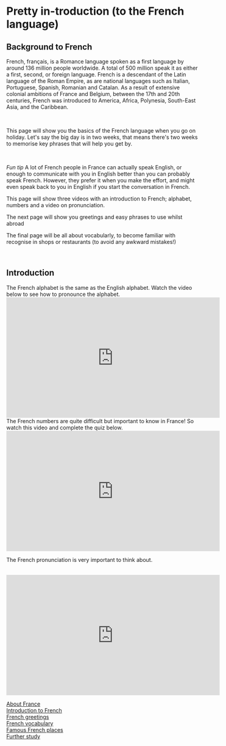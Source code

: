 <h1> <strong> Pretty in-troduction (to the French language) </strong> </h1>
<body> <h2> Background to French </h2>
 <p> French, français, is a Romance language spoken as a first language by around 136 million people worldwide. A total of 500 million speak it as either a first, second, or foreign language. French is a descendant of the Latin language of the Roman Empire, as are national languages such as Italian, Portuguese, Spanish, Romanian and Catalan. As a result of extensive colonial ambitions of France and Belgium, between the 17th and 20th centuries, French was introduced to America, Africa, Polynesia, South-East Asia, and the Caribbean. <p>
 <br><p> This page will show you the basics of the French language when you go on holiday. Let's say the big day is in two weeks, that means there's two weeks to memorise key phrases that will help you get by. </p>
 <br>
 <p><i> Fun tip </i> A lot of French people in France can actually speak English, or enough to communicate with you in English better than you can probably speak French. However, they prefer it when you make the effort, and might even speak back to you in English if you start the conversation in French. </p>
 <p> This page will show three videos with an introduction to French; alphabet, numbers and a video on pronunciation. </p>
 <p> The next page will show you greetings and easy phrases to use whilst abroad </p>
 <p> The final page will be all about vocabularly, to become familiar with recognise in shops or restaurants (to avoid any awkward mistakes!) </p>
 <br>
 <h2> <strong> Introduction </strong> </h2> 
 <p> The French alphabet is the same as the English alphabet. Watch the video below to see how to pronounce the alphabet. <br>
 <iframe width="560" height="315" src="https://www.youtube.com/embed/8WnTgEzcqaw" frameborder="0" allow="accelerometer; autoplay; encrypted-media; gyroscope; picture-in-picture" allowfullscreen></iframe>
<br> The French numbers are quite difficult but important to know in France! So watch this video and complete the quiz below. <br>
 <iframe width="560" height="315" src="https://www.youtube.com/embed/CEx2fPn-_UE" frameborder="0" allow="accelerometer; autoplay; encrypted-media; gyroscope; picture-in-picture" allowfullscreen></iframe>
 <br>
 <p> The French pronunciation is very important to think about. </p>
  <br>
 
 <iframe width="560" height="315" src="https://www.youtube.com/embed/VyJ3HQRbsag" frameborder="0" allow="accelerometer; autoplay; encrypted-media; gyroscope; picture-in-picture" allowfullscreen></iframe>

 
 
 
 
 
</p>
 <body>
  <a  href="https://georginah2.github.io/SML5202-final-Hutt/page2.html" > About France </a> <br>
  <a  href="https://georginah2.github.io/SML5202-final-Hutt/page3.html" > Introduction to French  </a>  <br>
   <a  href="https://georginah2.github.io/SML5202-final-Hutt/page4.html" > French greetings </a>  <br>
  <a  href="https://georginah2.github.io/SML5202-final-Hutt/page5.html" > French vocabulary </a>  <br>
 <a  href="https://georginah2.github.io/SML5202-final-Hutt/page6.html" > Famous French places  </a> <br>
  <a  href= "https://georginah2.github.io/SML5202-final-Hutt/page7.html"> Further study </a>
 </body>
